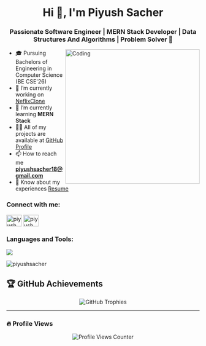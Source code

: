 <h1 align="center">Hi 👋, I'm Piyush Sacher</h1>
<h3 align="center">Passionate Software Engineer | MERN Stack Developer | Data Structures And Algorithms | Problem Solver 🚀</h3>
<img align="right" alt="Coding" width="350" src="https://cdn.dribbble.com/users/1162077/screenshots/5403918/media/d5dccb5d5818cba2c8fa0cb15fb578b3.gif">

- 🎓 Pursuing Bachelors of Engineering in Computer Science (BE CSE'26)
- 🔭 I’m currently working on [NeflixClone](https://github.com/PiyushSacher/NetflixClone.git)
- 🌱 I’m currently learning **MERN Stack**
- 👨‍💻 All of my projects are available at [GitHub Profile](https://github.com/PiyushSacher/)
- 📫 How to reach me **piyushsacher18@gmail.com**
- 📄 Know about my experiences [Resume](https://drive.google.com/file/d/1w4-hXXwmXSAlJ9CBpbwDhthszNnL1isw/view?usp=sharing)

<h3 align="left">Connect with me:</h3>
<p align="left">
<a href="https://www.linkedin.com/in/piyushsacher/" target="blank"><img align="center" src="https://raw.githubusercontent.com/rahuldkjain/github-profile-readme-generator/master/src/images/icons/Social/linked-in-alt.svg" alt="piyush sacher" height="30" width="40" /></a>
<a href="https://www.leetcode.com/piyush_sacher" target="blank"><img align="center" src="https://raw.githubusercontent.com/rahuldkjain/github-profile-readme-generator/master/src/images/icons/Social/leet-code.svg" alt="piyush_sacher" height="30" width="40" /></a>
</p>

<h3 align="left">Languages and Tools:</h3>
<p align="left"> 
  <img src="https://skillicons.dev/icons?i=c,cpp,html,css,js,nodejs,react,redux,express,mongodb,mysql,git,github,python,aws,babel,tailwind,vscode,jest,figma,linux,postman,seaborn" />
</p>

<p><img align="center" src="https://github-readme-stats.vercel.app/api/top-langs?username=piyushsacher&show_icons=true&locale=en&layout=compact" alt="piyushsacher" /></p>

## 🏆 GitHub Achievements
<p align="center">
  <img src="https://github-profile-trophy.vercel.app/?username=PiyushSacher&theme=radical" alt="GitHub Trophies" />
</p>

---

### 🔥 Profile Views
<p align="center">
  <img src="https://komarev.com/ghpvc/?username=PiyushSacher&color=blueviolet&style=for-the-badge" alt="Profile Views Counter" />
</p>
